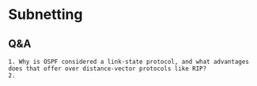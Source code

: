 # Subnetting

## Q&A

    1. Why is OSPF considered a link-state protocol, and what advantages does that offer over distance-vector protocols like RIP?
    2. 